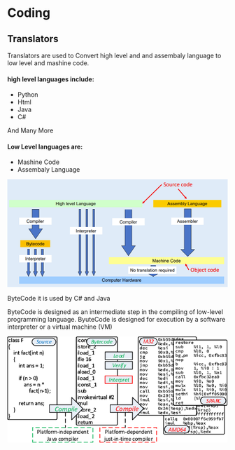 # Coding

## Translators

Translators are used to Convert high level and and assembaly language to low level and mashine code.

#### high level languages include:
- Python
- Html
- Java
- C#

And Many More

#### Low Level languages are: 
- Mashine Code
- Assembaly Language


<p align="left">
	<img src="files/translator.jpg">
</p>



ByteCode
it is used by C# and Java


ByteCode is designed as an intermediate step in the compiling of low-level programming language. ByuteCode is designed for execution by a software interpreter or a virtual machine (VM)

<p align="left">
	<img src="files/compiler.jpg">
</p>
